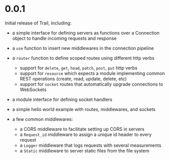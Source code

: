 # 0.0.1

Initial release of Trail, including:

* a simple interface for defining servers as functions over a Connection object
  to handle incoming requests and response

* a `use` function to insert new middlewares in the connection pipeline

* a `router` function to define scoped routes using different http verbs
  * support for `delete`, `get`, `head`, `patch`, `post`, `put` http verbs
  * support for `resource` which expects a module implementing common REST operations (create, read, update, delete, etc)
  * support for `socket` routes that automatically upgrade connections to WebSockets

* a module interface for defining socket handlers

* a simple hello world example with routes, middlewares, and sockets

* a few common middlewares:
  * a CORS middleware to facilitate setting up CORS in servers
  * a `Request_id` middleware to assign a unique id header to every request
  * a `Logger` middleware that logs requests with several measurements
  * a `Static` middleware to server static files from the file system
